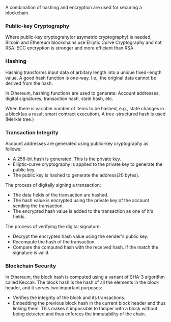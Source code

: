 A combination of hashing and encryption are used for securing a blockchain.

### Public-key Cryptography

Where public-key cryptograhy(or asymetric cryptography) is needed, Bitcoin and Ethereum blockchains use Elliptic Curve Cryptography and not RSA. ECC encryption is stronger and more efficient than RSA.

### Hashing 

Hashing transforms input data of arbitary length into a unique fixed-length value. A good hash function is one-way. I.e., the original data cannot be derived from the hash.

In Ethereum, hashing functions are used to generate: Account addresses, digital signatures, transaction hash, state hash, etc.

When there is variable number of items to be hashed, e.g., state changes in a block(as a result smart contract execution), A tree-structured hash is used (Merkle tree.)

### Transaction Integrity

Account addresses are generated using public-key cryptography as follows:

* A 256-bit hash is generated. This is the private key.
* Elliptic-curve cryptography is applied to the private key to generate the public key.
* The public key is hashed to generate the address(20 bytes).

The process of digitally signing a transaction:

* The data fields of the transaction are hashed.
* The hash value is encrypted using the private key of the account sending the transaction.
* The encrypted hash value is added to the transaction as one of it's fields.

The process of verifying the digital signature:

* Decrypt the encrypted hash value using the sender's public key.
* Recompute the hash of the transaction.
* Compare the computed hash with the received hash. If the match the signature is valid.

### Blockchain Security

In Ethereum, the block hash is computed using a variant of SHA-3 algorithm called Keccak. The block hash is the hash of all the elements in the block header, and it serves two important purposes:
 
* Verifies the integrity of the block and its transactions.
* Embedding the previous block hash in the current block header and thus linking them. This makes it impossible to tamper with a block without being detected and thus enforces the immutability of the chain.
